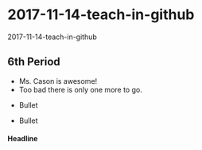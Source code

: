 # 2017-11-14-teach-in-github
2017-11-14-teach-in-github

## 6th Period

* Ms. Cason is awesome!
* Too bad there is only one more to go.
+ Bullet
- Bullet

#### Headline
